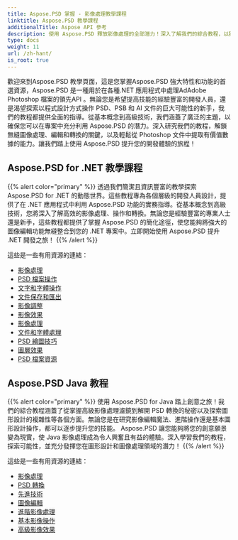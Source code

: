 ```yaml
---
title: Aspose.PSD 掌握 - 影像處理教學課程
linktitle: Aspose.PSD 教學課程
additionalTitle: Aspose API 參考
description: 使用 Aspose.PSD 釋放影像處理的全部潛力！深入了解我們的綜合教程，以獲取專家見解和實踐指導。
type: docs
weight: 11
url: /zh-hant/
is_root: true
---
```


歡迎來到Aspose.PSD 教學頁面，這是您掌握Aspose.PSD 強大特性和功能的首選資源，Aspose.PSD 是一種用於在各種.NET 應用程式中處理AdAdobe Photoshop 檔案的領先API 。無論您是希望提高技能的經驗豐富的開發人員，還是渴望探索以程式設計方式操作 PSD、PSB 和 AI 文件的巨大可能性的新手，我們的教程都提供全面的指導。從基本概念到高級技術，我們涵蓋了廣泛的主題，以確保您可以在專案中充分利用 Aspose.PSD 的潛力。深入研究我們的教程，解鎖無縫圖像處理、編輯和轉換的關鍵，以及輕鬆從 Photoshop 文件中提取有價值數據的能力。讓我們踏上使用 Aspose.PSD 提升您的開發體驗的旅程！

## Aspose.PSD for .NET 教學課程
{{% alert color="primary" %}}
透過我們簡潔且資訊豐富的教學探索 Aspose.PSD for .NET 的動態世界。這些教程專為各個層級的開發人員設計，提供了在 .NET 應用程式中利用 Aspose.PSD 功能的實務指導。從基本概念到高級技術，您將深入了解高效的影像處理、操作和轉換。無論您是經驗豐富的專業人士還是新手，這些教程都提供了掌握 Aspose.PSD 的簡化途徑，使您能夠將強大的圖像編輯功能無縫整合到您的 .NET 專案中。立即開始使用 Aspose.PSD 提升 .NET 開發之旅！
{{% /alert %}}

這些是一些有用資源的連結：
 
- [影像處理](./net/image-processing/)
- [PSD 檔案操作](./net/psd-file-manipulation/)
- [文字和字體操作](./net/text-and-font-manipulation/)
- [文件保存和匯出](./net/file-saving-and-exporting/)
- [影像調整](./net/image-adjustment/)
- [影像效果](./net/image-effects/)
- [影像處理](./net/image-manipulation/)
- [文件和字體處理](./net/file-and-font-handling/)
- [PSD 繪圖技巧](./net/psd-drawing-techniques/)
- [圖層效果](./net/layer-effects/)
- [PSD 檔案資源](./net/psd-file-resources/)


## Aspose.PSD Java 教程
{{% alert color="primary" %}}
使用 Aspose.PSD for Java 踏上創意之旅！我們的綜合教程涵蓋了從掌握高級影像處理濾鏡到解開 PSD 轉換的秘密以及探索圖形設計的複雜性等各個方面。無論您是在研究影像編輯魔法、進階操作還是基本圖形設計操作，都可以逐步提升您的技能。 Aspose.PSD 讓您能夠將您的創意願景變為現實，使 Java 影像處理成為令人興奮且有益的體驗。深入學習我們的教程，探索可能性，並充分發揮您在圖形設計和圖像處理領域的潛力！
{{% /alert %}}

這些是一些有用資源的連結：

- [影像處理](./java/image-processing/)
- [PSD 轉換](./java/psd-conversion/)
- [先進技術](./java/advanced-techniques/)
- [圖像編輯](./java/image-editing/)
- [進階影像處理](./java/advanced-image-manipulation/)
- [基本影像操作](./java/basic-image-operations/)
- [高級影像效果](./java/advanced-image-effects/)